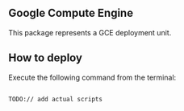 Google Compute Engine
-------

This package represents a GCE deployment unit.

## How to deploy

Execute the following command from the terminal:

```bash

TODO:// add actual scripts

```
